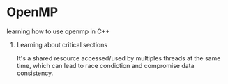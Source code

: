 # OpenMP
 learning how to use openmp in C++

1. Learning about critical sections

    It's a shared resource accessed/used by multiples threads at the same time, which can lead to race condiction and compromise data consistency.